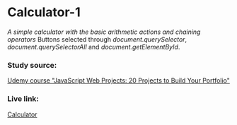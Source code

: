 # Calculator-1
_A simple calculator with the basic arithmetic actions and chaining operators_
Buttons selected through _document.querySelector_, _document.querySelectorAll_ and _document.getElementById_.

### Study source: 
[Udemy course "JavaScript Web Projects: 20 Projects to Build Your Portfolio"](https://www.udemy.com/course/javascript-web-projects-to-build-your-portfolio-resume/learn/lecture/20966458#overview)

### Live link: 
[Calculator](https://nikolai-chernolutskii.github.io/js-projects/calculator/)

